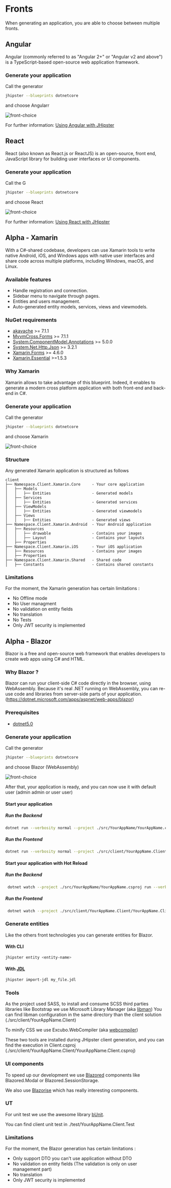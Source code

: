 
# Fronts

When generating an application, you are able to choose between multiple fronts. 

## Angular

Angular (commonly referred to as "Angular 2+" or "Angular v2 and above") is a TypeScript-based open-source web application framework.

### Generate your application

Call the generator

```bash
jhipster --blueprints dotnetcore
```

and choose Angularr

![front-choice](../assets/angular-choice.png)

For further information: [Using Angular with JHipster](https://www.jhipster.tech/using-angular/)

## React

React (also known as React.js or ReactJS) is an open-source, front end, JavaScript library for building user interfaces or UI components.

### Generate your application

Call the G

```bash
jhipster --blueprints dotnetcore
```

and choose React

![front-choice](../assets/react-choice.png)

For further information: [Using React with JHipster](https://www.jhipster.tech/using-react/)

## Alpha - Xamarin

With a C#-shared codebase, developers can use Xamarin tools to write native Android, iOS, and Windows apps with native user interfaces and share code across multiple platforms, including Windows, macOS, and Linux.

### Available features

- Handle registration and connection.
- Sidebar menu to navigate through pages.
- Entities and users management.
- Auto-generated entity models, services, views and viewmodels.

### NuGet requirements

- [akavache](https://www.nuget.org/packages/akavache/) >= 7.1.1
- [MvvmCross.Forms](https://www.nuget.org/packages/MvvmCross.Forms/) >= 7.1.1
- [System.ComponentModel.Annotations](https://www.nuget.org/packages/System.ComponentModel.Annotations/) >= 5.0.0
- [System.Net.Http.Json](https://www.nuget.org/packages/System.Net.Http.Json/) >= 3.2.1
- [Xamarin.Forms](https://www.nuget.org/packages/Xamarin.Forms) >= 4.6.0
- [Xamarin.Essential](https://www.nuget.org/packages/Xamarin.Essentials/) >=1.5.3

### Why Xamarin

Xamarin allows to take advantage of this blueprint. Indeed, it enables to generate a modern cross platform application with both front-end and back-end in C#.

### Generate your application 

Call the generator

```bash
jhipster --blueprints dotnetcore
```

and choose Xamarin

![front-choice](../assets/xamarin-choice.png)

### Structure

Any generated Xamarin application is structured as follows
```
client
├── Namespace.Client.Xamarin.Core     - Your core application
│   ├── Models
│   │   ├── Entities                  - Generated models
│   ├── Services
│   │   ├── Entities                  - Generated services
│   ├── ViewModels
│   │   ├── Entities                  - Generated viewmodels
│   ├── Views
│   │   ├── Entities                  - Generated views
├── Namespace.Client.Xamarin.Android  - Your Android application
│   ├── Resources          
│   │   ├── drawable                  - Contains your images
│   │   ├── Layout                    - Contains your layouts
│   ├── Properties
├── Namespace.Client.Xamarin.iOS      - Your iOS application   
│   ├── Resources                     - Contains your images
│   ├── Properties
├── Namespace.Client.Xamarin.Shared   - Shared code
│   ├── Constants                     - Contains shared constants
```

### Limitations 

For the moment, the Xamarin generation has certain limitations : 

- No Offline mode
- No User managment
- No validation on entity fields
- No translation 
- No Tests
- Only JWT security is implemented 

## Alpha - Blazor

Blazor is a free and open-source web framework that enables developers to create web apps using C# and HTML.

### Why Blazor ? 

Blazor can run your client-side C# code directly in the browser, using WebAssembly. Because it's real .NET running on WebAssembly, you can re-use code and libraries from server-side parts of your application. (https://dotnet.microsoft.com/apps/aspnet/web-apps/blazor)

### Prerequisites

- [dotnet5.0](https://dotnet.microsoft.com/download/dotnet/5.0)

### Generate your application 

Call the generator

```bash
jhipster --blueprints dotnetcore
```

and choose Blazor (WebAssembly)

![front-choice](../assets/blazor-choice.png)

After that, your application is ready, and you can now use it with default user (admin admin or user user)

#### Start your application

##### Run the Backend

```bash
dotnet run --verbosity normal --project ./src/YourAppName/YourAppName.csproj
```

##### Run the Frontend

```bash
dotnet run --verbosity normal --project ./src/client/YourAppName.Client/YourAppName.Client.csproj
```

#### Start your application with Hot Reload

##### Run the Backend
```bash
 dotnet watch --project ./src/YourAppName/YourAppName.csproj run --verbosity normal
 ```
##### Run the Frontend
```bash
 dotnet watch --project ./src/client/YourAppName.Client/YourAppName.Client.csproj run --verbosity normal
 ```

### Generate entities 

Like the others front technologies you can generate entities for Blazor.

#### With CLI
```bash
jhipster entity <entity-name>
```

#### With [JDL](https://start.jhipster.tech/jdl-studio/)
```bash
jhipster import-jdl my_file.jdl
```

### Tools 

As the project used SASS, to install and consume SCSS third parties libraries like Bootstrap we use Microsoft Library Manager (aka [libman](https://github.com/aspnet/LibraryManager)) 
You can find libman configuration in the same directory than the client solution (./src/client/YourAppName.Client)

To minify CSS  we use Excubo.WebCompiler (aka [webcompiler](https://github.com/excubo-ag/WebCompiler))

These two tools are installed during JHipster client generation, and you can find the execution in Client.csproj (./src/client/YourAppName.Client/YourAppName.Client.csproj)

### UI components 

To speed up our development we use [Blazored](https://github.com/Blazored) components like Blazored.Modal or Blazored.SessionStorage. 

We also use [Blazorise](https://github.com/stsrki/Blazorise) which has really interesting components.

### UT 

For unit test we use the awesome library [bUnit](https://github.com/egil/bUnit).

You can find client unit test in ./test/YourAppName.Client.Test

### Limitations 

For the moment, the Blazor generation has certain limitations : 

- Only support DTO you can't use application without DTO 
- No validation on entity fields (The validation is only on user management part)
- No translation 
- Only JWT security is implemented 
